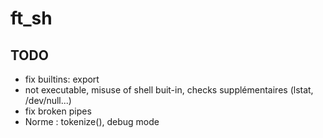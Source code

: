 # ft_sh

## TODO

- fix builtins: export
- not executable, misuse of shell buit-in, checks supplémentaires (lstat, /dev/null...)
- fix broken pipes
- Norme : tokenize(), debug mode
